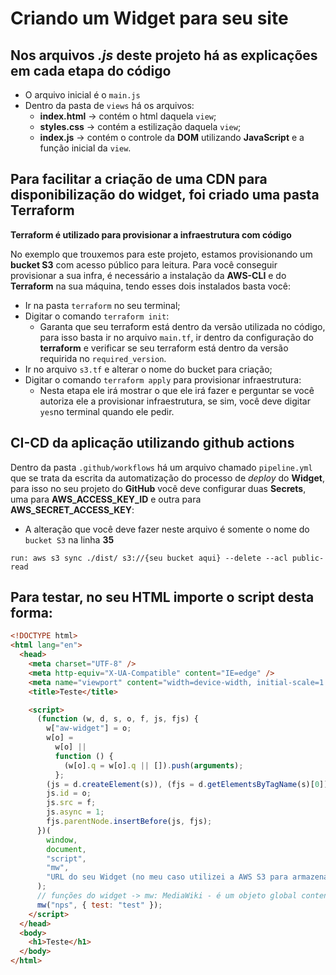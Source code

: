 # Criando um Widget para seu site

## Nos arquivos _.js_ deste projeto há as explicações em cada etapa do código

- O arquivo inicial é o `main.js`
- Dentro da pasta de `views` há os arquivos:
  - **index.html** -> contém o html daquela `view`;
  - **styles.css** -> contém a estilização daquela `view`;
  - **index.js** -> contém o controle da **DOM** utilizando **JavaScript** e a função inicial da `view`.

## Para facilitar a criação de uma CDN para disponibilização do widget, foi criado uma pasta Terraform

**Terraform é utilizado para provisionar a infraestrutura com código**

No exemplo que trouxemos para este projeto, estamos provisionando um **bucket S3** com acesso público para leitura. Para você conseguir provisionar a sua infra, é necessário a instalação da **AWS-CLI** e do **Terraform** na sua máquina, tendo esses dois instalados basta você:

- Ir na pasta `terraform` no seu terminal;
- Digitar o comando `terraform init`:
  - Garanta que seu terraform está dentro da versão utilizada no código, para isso basta ir no arquivo `main.tf`, ir dentro da configuração do **terraform** e verificar se seu terraform está dentro da versão requirida no `required_version`.
- Ir no arquivo `s3.tf` e alterar o nome do bucket para criação;
- Digitar o comando `terraform apply` para provisionar infraestrutura:
  - Nesta etapa ele irá mostrar o que ele irá fazer e perguntar se você autoriza ele a provisionar infraestrutura, se sim, você deve digitar `yes`no terminal quando ele pedir.

## CI-CD da aplicação utilizando github actions

Dentro da pasta `.github/workflows` há um arquivo chamado `pipeline.yml` que se trata da escrita da automatização do processo de _deploy_ do **Widget**, para isso no seu projeto do **GitHub** você deve configurar duas **Secrets**, uma para **AWS_ACCESS_KEY_ID** e outra para **AWS_SECRET_ACCESS_KEY**:

- A alteração que você deve fazer neste arquivo é somente o nome do `bucket S3` na linha **35**

```
run: aws s3 sync ./dist/ s3://{seu bucket aqui} --delete --acl public-read
```

## Para testar, no seu HTML importe o script desta forma:

```html
<!DOCTYPE html>
<html lang="en">
  <head>
    <meta charset="UTF-8" />
    <meta http-equiv="X-UA-Compatible" content="IE=edge" />
    <meta name="viewport" content="width=device-width, initial-scale=1.0" />
    <title>Teste</title>

    <script>
      (function (w, d, s, o, f, js, fjs) {
        w["aw-widget"] = o;
        w[o] =
          w[o] ||
          function () {
            (w[o].q = w[o].q || []).push(arguments);
          };
        (js = d.createElement(s)), (fjs = d.getElementsByTagName(s)[0]);
        js.id = o;
        js.src = f;
        js.async = 1;
        fjs.parentNode.insertBefore(js, fjs);
      })(
        window,
        document,
        "script",
        "mw",
        "URL do seu Widget (no meu caso utilizei a AWS S3 para armazenar meu Widget"
      );
      // funções do widget -> mw: MediaWiki - é um objeto global contendo vários métodos e propriedades Javascript , que outros módulos javascript podem usar. Se, por exemplo, você estiver adicionando código Javascript a MediaWiki:Common.js, sempre poderá acessar a mwvariável.
      mw("nps", { test: "test" });
    </script>
  </head>
  <body>
    <h1>Teste</h1>
  </body>
</html>
```
